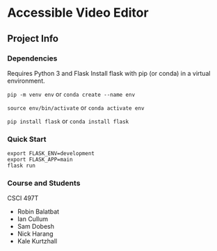 # Accessible Video Editor
## Project Info
### Dependencies
Requires Python 3 and Flask
Install flask with pip (or conda) in a virtual environment.

`pip -m venv env` or `conda create --name env`

`source env/bin/activate` or `conda activate env`

`pip install flask` or `conda install flask`

### Quick Start
```
export FLASK_ENV=development
export FLASK_APP=main
flask run
```
### Course and Students
CSCI 497T 
- Robin Balatbat
- Ian Cullum
- Sam Dobesh
- Nick Harang
- Kale Kurtzhall
